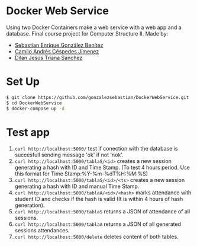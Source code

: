 # Docker Web Service
Using two Docker Containers make a web service with a web app and a database. 
Final course project for Computer Structure II.
Made by:
- [Sebastian Enrique González Benítez](https://github.com/gonzalezsebastian)
- [Camilo Andrés Céspedes Jímenez](https://github.com/Camilo-116)
- [Dilan Jesús Triana Sánchez](https://github.com/Tdilan395)

# Set Up
```sh
$ git clone https://github.com/gonzalezsebastian/DockerWebService.git
$ cd DockerWebService
$ docker-compose up -d
```
# Test app
1. `curl http://localhost:5000/` test if conection with the database is succesfull sending message 'ok' if not 'nok'.
2. `curl http://localhost:5000/tablaS/<id>` creates a new session generating a hash with ID and Time Stamp. (To test 4 hours period. Use this format for Time Stamp:%Y-%m-%dT%H:%M:%S)
3. `curl http://localhost:5000/tablaS/<id>/<ts>` creates a new session generating a hash with ID and manual Time Stamp.
4. `curl http://localhost:5000/tablaA/<id>/<hash>` marks attendance with student ID and checks if the hash is valid (It is within 4 hours of hash generation).
5. `curl http://localhost:5000/tablaS` returns a JSON of attendance of all sessions.
6. `curl http://localhost:5000/tablaA` returns a JSON of all generated sessions attendances.
7. `curl http://localhost:5000/delete` deletes content of both tables.
